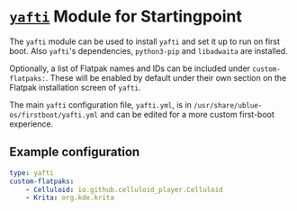 # [`yafti`](https://github.com/ublue-os/yafti) Module for Startingpoint

The `yafti` module can be used to install `yafti` and set it up to run on first boot. Also `yafti`'s dependencies, `python3-pip` and `libadwaita` are installed.

Optionally, a list of Flatpak names and IDs can be included under `custom-flatpaks:`. These will be enabled by default under their own section on the Flatpak installation screen of `yafti`.

The main `yafti` configuration file, `yafti.yml`, is in `/usr/share/ublue-os/firstboot/yafti.yml` and can be edited for a more custom first-boot experience.

## Example configuration

```yaml
type: yafti
custom-flatpaks:
    - Celluloid: io.github.celluloid_player.Celluloid
    - Krita: org.kde.krita
```
